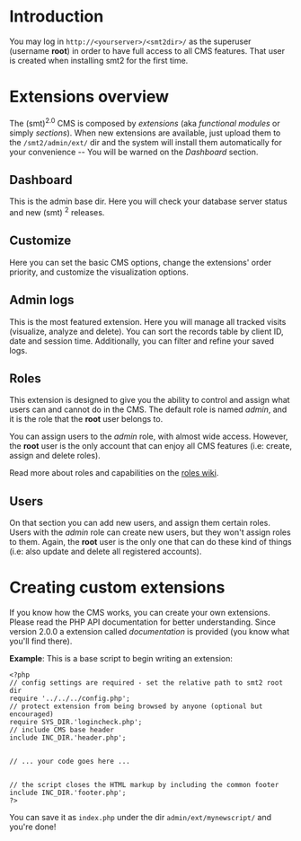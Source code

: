 # Introduction #

You may log in `http://<yourserver>/<smt2dir>/` as the superuser (username **root**) in order to have full access to all CMS features. That user is created when installing smt2 for the first time.

# Extensions overview #

The (smt)<sup>2.0</sup> CMS is composed by _extensions_ (aka _functional modules_ or simply _sections_). When new extensions are available, just upload them to the `/smt2/admin/ext/` dir and the system will install them automatically for your convenience -- You will be warned on the _Dashboard_ section.

## Dashboard ##

This is the admin base dir. Here you will check your database server status and new (smt) <sup>2</sup> releases.

## Customize ##

Here you can set the basic CMS options, change the extensions' order priority, and customize the visualization options.

## Admin logs ##

This is the most featured extension. Here you will manage all tracked visits (visualize, analyze and delete). You can sort the records table by client ID, date and session time. Additionally, you can filter and refine your saved logs.

## Roles ##

This extension is designed to give you the ability to control and assign what users can and cannot do in the CMS. The default role is named _admin_, and it is the role that the **root** user belongs to.

You can assign users to the _admin_ role, with almost wide access. However, the **root** user is the only account that can enjoy all CMS features (i.e: create, assign and delete roles).

Read more about roles and capabilities on the [roles wiki](http://code.google.com/p/smt2/wiki/roles).

## Users ##

On that section you can add new users, and assign them certain roles. Users with the _admin_ role can create new users, but they won't assign roles to them. Again, the **root** user is the only one that can do these kind of things (i.e: also update and delete all registered accounts).


# Creating custom extensions #

If you know how the CMS works, you can create your own extensions. Please read the PHP API documentation for better understanding. Since version 2.0.0 a extension called _documentation_ is provided (you know what you'll find there).

**Example**: This is a base script to begin writing an extension:
```
<?php
// config settings are required - set the relative path to smt2 root dir
require '../../../config.php';
// protect extension from being browsed by anyone (optional but encouraged)
require SYS_DIR.'logincheck.php';
// include CMS base header
include INC_DIR.'header.php';


// ... your code goes here ...


// the script closes the HTML markup by including the common footer
include INC_DIR.'footer.php'; 
?>
```
You can save it as `index.php` under the dir `admin/ext/mynewscript/` and you're done!